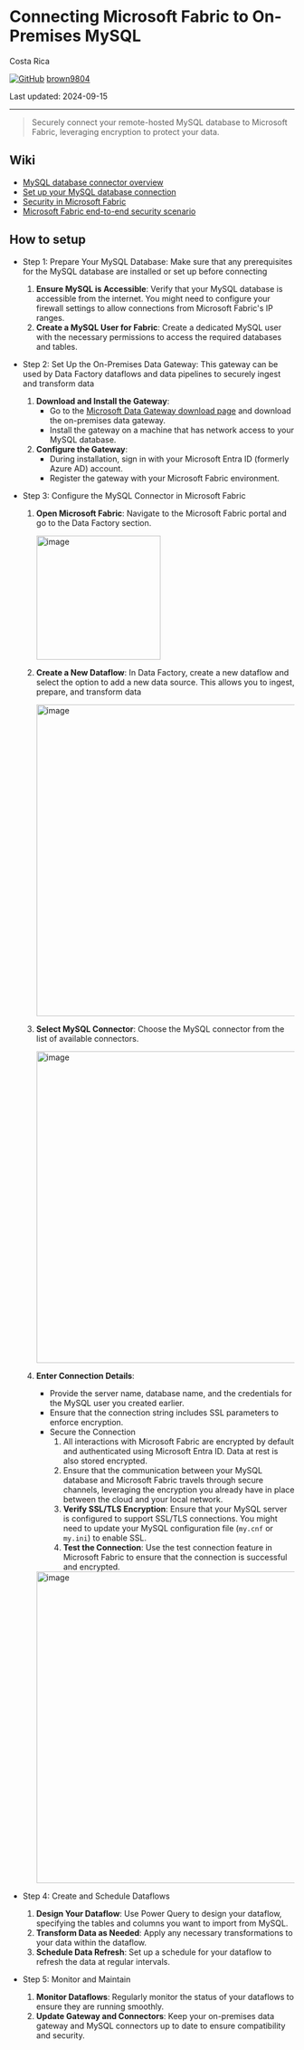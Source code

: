 # Connecting Microsoft Fabric to On-Premises MySQL

Costa Rica

[![GitHub](https://img.shields.io/badge/--181717?logo=github&logoColor=ffffff)](https://github.com/)
[brown9804](https://github.com/brown9804)

Last updated: 2024-09-15

----------

> Securely connect your remote-hosted MySQL database to Microsoft Fabric, leveraging encryption to protect your data.

## Wiki 

- [MySQL database connector overview](https://learn.microsoft.com/en-us/fabric/data-factory/connector-mysql-database-overview)
- [Set up your MySQL database connection](https://learn.microsoft.com/en-us/fabric/data-factory/connector-mysql-database)
- [Security in Microsoft Fabric](https://learn.microsoft.com/en-us/fabric/security/security-overview)
- [Microsoft Fabric end-to-end security scenario](https://learn.microsoft.com/en-us/fabric/security/security-scenario)

## How to setup 

- Step 1: Prepare Your MySQL Database: Make sure that any prerequisites for the MySQL database are installed or set up before connecting
  1. **Ensure MySQL is Accessible**: Verify that your MySQL database is accessible from the internet. You might need to configure your firewall settings to allow connections from Microsoft Fabric's IP ranges.
  2. **Create a MySQL User for Fabric**: Create a dedicated MySQL user with the necessary permissions to access the required databases and tables.
- Step 2: Set Up the On-Premises Data Gateway: This gateway can be used by Data Factory dataflows and data pipelines to securely ingest and transform data
  1. **Download and Install the Gateway**:
     - Go to the [Microsoft Data Gateway download page](https://powerbi.microsoft.com/en-us/gateway/) and download the on-premises data gateway.
     - Install the gateway on a machine that has network access to your MySQL database.
  2. **Configure the Gateway**:
     - During installation, sign in with your Microsoft Entra ID (formerly Azure AD) account.
     - Register the gateway with your Microsoft Fabric environment.
- Step 3: Configure the MySQL Connector in Microsoft Fabric
  1. **Open Microsoft Fabric**: Navigate to the Microsoft Fabric portal and go to the Data Factory section.
     
     <img width="219" alt="image" src="https://github.com/user-attachments/assets/be07d64c-5adc-4a60-970b-76dee9020ddf">

  2. **Create a New Dataflow**: In Data Factory, create a new dataflow and select the option to add a new data source. This allows you to ingest, prepare, and transform data

       <img width="550" alt="image" src="https://github.com/user-attachments/assets/aa27c48b-6126-4a52-8d62-070c9bc1a207">

  3. **Select MySQL Connector**: Choose the MySQL connector from the list of available connectors.

       <img width="550" alt="image" src="https://github.com/user-attachments/assets/b77616f3-66c2-4635-9d6e-483235c8b535">

  4. **Enter Connection Details**:
     - Provide the server name, database name, and the credentials for the MySQL user you created earlier.
     - Ensure that the connection string includes SSL parameters to enforce encryption.
     - Secure the Connection
        1. All interactions with Microsoft Fabric are encrypted by default and authenticated using Microsoft Entra ID. Data at rest is also stored encrypted.
        2. Ensure that the communication between your MySQL database and Microsoft Fabric travels through secure channels, leveraging the encryption you already have in place between the cloud and your local network.
        3. **Verify SSL/TLS Encryption**: Ensure that your MySQL server is configured to support SSL/TLS connections. You might need to update your MySQL configuration file (`my.cnf` or `my.ini`) to enable SSL.
        4. **Test the Connection**: Use the test connection feature in Microsoft Fabric to ensure that the connection is successful and encrypted.

      <img width="550" alt="image" src="https://github.com/user-attachments/assets/e149a2b0-7559-4db9-911f-5e3902f264ff">

- Step 4: Create and Schedule Dataflows
  1. **Design Your Dataflow**: Use Power Query to design your dataflow, specifying the tables and columns you want to import from MySQL.
  2. **Transform Data as Needed**: Apply any necessary transformations to your data within the dataflow.
  3. **Schedule Data Refresh**: Set up a schedule for your dataflow to refresh the data at regular intervals.
- Step 5: Monitor and Maintain
  1. **Monitor Dataflows**: Regularly monitor the status of your dataflows to ensure they are running smoothly.
  2. **Update Gateway and Connectors**: Keep your on-premises data gateway and MySQL connectors up to date to ensure compatibility and security.

